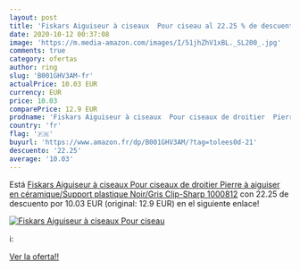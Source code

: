 ```yaml
---
layout: post
title: 'Fiskars Aiguiseur à ciseaux  Pour ciseau al 22.25 % de descuento'
date: 2020-10-12 00:37:08
image: 'https://m.media-amazon.com/images/I/51jhZhV1xBL._SL200_.jpg'
comments: true
category: ofertas
author: ring
slug: 'B001GHV3AM-fr'
actualPrice: 10.03 EUR
currency: EUR
price: 10.03
comparePrice: 12.9 EUR
prodname: 'Fiskars Aiguiseur à ciseaux  Pour ciseaux de droitier  Pierre à aiguiser en céramique/Support plastique  Noir/Gris  Clip-Sharp  1000812'
country: 'fr'
flag: '🇫🇷'
buyurl: 'https://www.amazon.fr/dp/B001GHV3AM/?tag=tolees0d-21'
descuento: '22.25'
average: '10.03'
---
```


Está [Fiskars Aiguiseur à ciseaux  Pour ciseaux de droitier  Pierre à aiguiser en céramique/Support plastique  Noir/Gris  Clip-Sharp  1000812](https://www.amazon.fr/dp/B001GHV3AM/?tag=tolees0d-21) con 22.25 de descuento por 10.03 EUR (original: 12.9 EUR) en el siguiente enlace!

[![Fiskars Aiguiseur à ciseaux  Pour ciseau](https://m.media-amazon.com/images/I/51jhZhV1xBL._SL200_.jpg)](https://www.amazon.fr/dp/B001GHV3AM/?tag=tolees0d-21)

ℹ️:


[Ver la oferta!!](https://www.amazon.fr/dp/B001GHV3AM/?tag=tolees0d-21)
